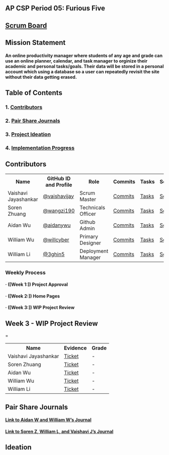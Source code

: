 
## AP CSP Period 05: Furious Five

## [Scrum Board](https://github.com/aidanywu/furious_five/projects/1)

## Mission Statement
#### An online productivity manager  where students of any age and grade can use an online planner, calendar, and task manager to orginize their academic and personal tasks/goals. Their data will be stored in a personal account which using a database so a user can repeatedly revisit the site without their data getting erased.

## Table of Contents
### 1. [Contributors](#contributors)
### 2. [Pair Share Journals](#journals)
### 3. [Project Ideation](#idea)
### 4. [Implementation Progress](#progress)

## Contributors <a id="contributors" name="contributors"></a>
<table>
  <tr>
    <th>Name</th>
    <th>GitHub ID and Profile</th>
    <th>Role</th>
    <th>Commits</th>
    <th>Tasks</th>
    <th>Scrumboard</th>
  </tr>
  <tr>
    <td>Vaishavi Jayashankar</td>
    <td><a href="https://github.com/vaishavijay">@vaishavijay</a></td>
    <td>Scrum Master</td>
    <td><a href="https://github.com/aidanywu/furious_five/commits?author=vaishavijay">Commits</a></td>
    <td><a href="https://github.com/aidanywu/furious_five/issues?q=is%3Aissue+assignee%3Avaishavijay">Tasks</a></td>
    <td><a href="https://github.com/aidanywu/furious_five/projects/1?card_filter_query=assignee%3Avaishavijay">Scrumboard</a></td>
  </tr>
  <tr>
    <td>Soren Zhuang</td>
    <td><a href="https://github.com/wangzi190">@wangzi190</a></td>
    <td>Technicals Officer</td>
    <td><a href="https://github.com/aidanywu/furious_five/commits?author=wangzi190">Commits</a></td>
    <td><a href="https://github.com/aidanywu/furious_five/issues?q=is%3Aissue+assignee%3Awangzi190">Tasks</a></td>
    <td><a href="https://github.com/aidanywu/furious_five/projects/1?card_filter_query=assignee%3Awangzi190">Scrumboard</a></td>
  </tr>
  <tr>
    <td>Aidan Wu</td>
    <td><a href="https://github.com/aidanywu">@aidanywu</a></td>
    <td>Github Admin</td>
    <td><a href="https://github.com/aidanywu/furious_five/commits?author=aidanywu">Commits</a></td>
    <td><a href="https://github.com/aidanywu/furious_five/issues?q=is%3Aissue+assignee%3Aaidanywu">Tasks</a></td>
    <td><a href="https://github.com/aidanywu/furious_five/projects/1?card_filter_query=assignee%3Aaidanywu">Scrumboard</a></td>
  </tr>
  <tr>
    <td>William Wu</td>
    <td><a href="https://github.com/willcyber">@willcyber</a></td>
    <td>Primary Designer</td>
    <td><a href="https://github.com/aidanywu/furious_five/commits?author=willcyber">Commits</a></td>
    <td><a href="https://github.com/aidanywu/furious_five/issues?q=is%3Aissue+assignee%3Awillcyber">Tasks</a></td>
    <td><a href="https://github.com/aidanywu/furious_five/projects/1?card_filter_query=assignee%3Awillcyber">Scrumboard</a></td>
  </tr>
  <tr>
    <td>William Li</td>
    <td><a href="https://github.com/vaishavijay">@3ghin5</a></td>
    <td>Deployment Manager</td>
    <td><a href="https://github.com/aidanywu/furious_five/commits?author=3ghin5">Commits</a></td>
    <td><a href="https://github.com/aidanywu/furious_five/issues?q=is%3Aissue+assignee%3A3ghin5">Tasks</a></td>
    <td><a href="https://github.com/aidanywu/furious_five/projects/1?card_filter_query=assignee%3A3ghin5">Scrumboard</a></td>
  </tr>
</table>

### Weekly Process <a id="progress" name="progress"></a>
#### · ([Week 1:]) Project Approval
#### · ([Week 2:]) Home Pages
#### · ([Week 3:]) WIP Project Review

## Week 3 - WIP Project Review
<table>
  <tr>
    <th>Name</th>
    <th>Evidence</th>
    <th>Grade</th>
  </tr>
  <tr>
    <td>Vaishavi Jayashankar</td>
    <td><a href="https://github.com/aidanywu/furious_five/issues/67">Ticket</a></td>
    <td> - </td>
  </tr>
  <tr>
    <td>Soren Zhuang</td>
    <td><a href="https://github.com/aidanywu/furious_five/issues/67">Ticket</a></td>
    <td> - </td>
  </tr>
  <tr>
    <td>Aidan Wu</td>
    <td><a href="https://github.com/aidanywu/furious_five/issues/67">Ticket</a></td>
    <td> - </td>
  </tr>
  <tr>
    <td>William Wu</td>
    <td><a href="https://github.com/aidanywu/furious_five/issues/67">Ticket</a></td>=
    <td> - </td>
  </tr>
  <tr>
    <td>William Li</td>
    <td><a href="https://github.com/aidanywu/furious_five/issues/67">Ticket</a></td>
    <td> - </td>
  </tr>
</table>
  
## Pair Share Journals <a id="journals" name="journals"></a>
#### [Link to Aidan W and William W’s Journal](https://docs.google.com/document/d/1Byg2xdhazwebff4lFHdSSj-k-xkj035d9EHa7PSV_1A/edit?usp=sharing)
#### [Link to Soren Z, William L, and Vaishavi J’s Journal](https://docs.google.com/document/d/1JlCWDvBfgdGk6yeL6dtcpMhvRKLAqF3XmNti3TT9wHY/edit?usp=sharing)

## Ideation <a id="idea" name="idea"></a>
